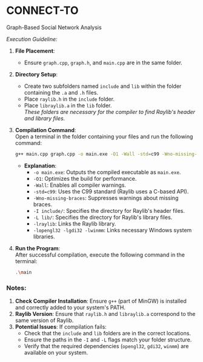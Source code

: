# CONNECT-TO
Graph-Based Social Network Analysis

*Execution Guideline:*
1. **File Placement**:  
   - Ensure `graph.cpp`, `graph.h`, and `main.cpp` are in the same folder.
   
2. **Directory Setup**:  
   - Create two subfolders named `include` and `lib` within the folder containing the `.a` and `.h` files.
   - Place `raylib.h` in the `include` folder.
   - Place `libraylib.a` in the `lib` folder.  
     *These folders are necessary for the compiler to find Raylib's header and library files.*

3. **Compilation Command**:  
   Open a terminal in the folder containing your files and run the following command:
   ```bash
   g++ main.cpp graph.cpp -o main.exe -O1 -Wall -std=c99 -Wno-missing-braces -I include/ -L lib/ -lraylib -lopengl32 -lgdi32 -lwinmm
   ```
   - **Explanation**:
     - `-o main.exe`: Outputs the compiled executable as `main.exe`.
     - `-O1`: Optimizes the build for performance.
     - `-Wall`: Enables all compiler warnings.
     - `-std=c99`: Uses the C99 standard (Raylib uses a C-based API).
     - `-Wno-missing-braces`: Suppresses warnings about missing braces.
     - `-I include/`: Specifies the directory for Raylib's header files.
     - `-L lib/`: Specifies the directory for Raylib's library files.
     - `-lraylib`: Links the Raylib library.
     - `-lopengl32 -lgdi32 -lwinmm`: Links necessary Windows system libraries.

4. **Run the Program**:  
   After successful compilation, execute the following command in the terminal:
   ```bash
   .\main
   ```

### Notes:
1. **Check Compiler Installation**: Ensure `g++` (part of MinGW) is installed and correctly added to your system's PATH.
2. **Raylib Version**: Ensure that `raylib.h` and `libraylib.a` correspond to the same version of Raylib.
3. **Potential Issues**: If compilation fails:
   - Check that the `include` and `lib` folders are in the correct locations.
   - Ensure the paths in the `-I` and `-L` flags match your folder structure.
   - Verify that the required dependencies (`opengl32`, `gdi32`, `winmm`) are available on your system.

